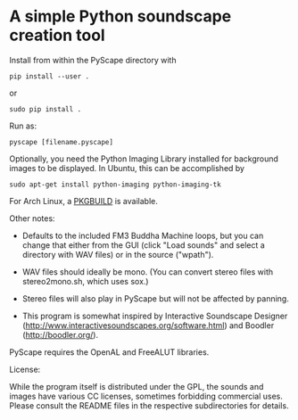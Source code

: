 A simple Python soundscape creation tool
========================================

Install from within the PyScape directory with

    pip install --user .

or

    sudo pip install .

Run as:

    pyscape [filename.pyscape]

Optionally, you need the Python Imaging Library installed for background images to be displayed.
In Ubuntu, this can be accomplished by

    sudo apt-get install python-imaging python-imaging-tk

For Arch Linux, a [PKGBUILD](https://aur.archlinux.org/packages/pyscape/) is available.

Other notes:

*   Defaults to the included FM3 Buddha Machine loops, but you can change that either from the GUI (click "Load sounds" and select a directory with WAV files) or in the source ("wpath").

*   WAV files should ideally be mono. (You can convert stereo files with stereo2mono.sh, which uses sox.)

*   Stereo files will also play in PyScape but will not be affected by panning.

*   This program is somewhat inspired by Interactive Soundscape Designer (http://www.interactivesoundscapes.org/software.html) and Boodler (http://boodler.org/).

PyScape requires the OpenAL and FreeALUT libraries.

License:

While the program itself is distributed under the GPL, the sounds and images have various CC licenses, sometimes forbidding commercial uses. Please consult the README files in the respective subdirectories for details.
